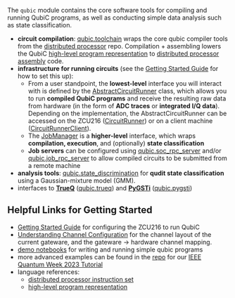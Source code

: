 The `qubic` module contains the core software tools for compiling and running QubiC programs, as well as conducting simple data analysis such as state classification. 

- **circuit compilation**: [qubic.toolchain](toolchain.md) wraps the core qubic compiler tools from the [distributed processor](https://gitlab.com/LBL-QubiC/distributed_processor/-/tree/master/python) repo. Compilation + assembling lowers the QubiC [high-level program representation](https://lbl-qubic.gitlab.io/distributed_processor) to [distributed processor assembly](https://gitlab.com/LBL-QubiC/distributed_processor/-/wikis/Instruction-Set) code.
- **infrastructure for running circuits** (see the [Getting Started Guide](https://gitlab.com/LBL-QubiC/software/-/wikis/Getting-Started-with-QubiC-2.0-on-the-ZCU216) for how to set this up):
    - From a user standpoint, the **lowest-level** interface you will interact with is defined by the [AbstractCircuitRunner](abstract_runner.md) class, which allows you to run **compiled QubiC programs** and receive the resulting raw data from hardware (in the form of **ADC traces** or **integrated I/Q data**). Depending on the implementation, the AbstractCircuitRunner can be accessed on the ZCU216 ([CircuitRunner](run.md)) or on a client machine ([CircuitRunnerClient](rpc_client.md/#qubic.rpc_client.CircuitRunnerClient)). 
    - The [JobManager](job_manager.md/#qubic.job_manager.JobManager) is a **higher-level** interface, which wraps **compilation, execution**, and (optionally) **state classification**
    - **Job servers** can be configured using [qubic.soc_rpc_server](soc_rpc_server.md) and/or [qubic.job_rpc_server](job_rpc_server.md) to allow compiled circuits to be submitted from a remote machine
- **analysis tools**: [qubic.state_discrimination](state_disc.md) for **qudit state classification** using a Gaussian-mixture model (GMM).
- interfaces to **[TrueQ](https://trueq.quantumbenchmark.com)** ([qubic.trueq]()) and **[PyGSTi](https://www.pygsti.info)** ([qubic.pygsti]())

## Helpful Links for Getting Started

- [Getting Started Guide](https://gitlab.com/LBL-QubiC/software/-/wikis/Getting-Started-with-QubiC-2.0-on-the-ZCU216) for configuring the ZCU216 to run QubiC
- [Understanding Channel Configuration](https://gitlab.com/LBL-QubiC/software/-/wikis/Understanding-Channel-Configuration) for the channel layout of the current gateware, and the gateware -> hardware channel mapping.
- [demo notebooks](https://gitlab.com/LBL-QubiC/software/-/tree/master/examples?ref_type=heads) for writing and running simple qubic programs
- more advanced examples can be found in the [repo](https://gitlab.com/LBL-QubiC/qce23tutorial) for our [IEEE Quantum Week 2023 Tutorial](https://sites.google.com/lbl.gov/qubicqce23?usp=sharing)
- language references: 
    - [distributed processor instruction set](https://gitlab.com/LBL-QubiC/distributed_processor/-/wikis/Instruction-Set)
    - [high-level program representation](https://lbl-qubic.gitlab.io/distributed_processor)
